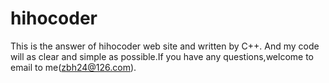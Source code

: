 # hihocoder
This is the answer of hihocoder web site and written by C++. And my code will as clear and simple as possible.If you have any questions,welcome to email to me(zbh24@126.com). 
